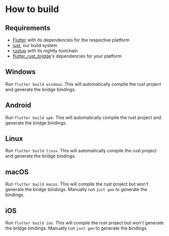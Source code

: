 # How to build

## Requirements

- [Flutter](https://flutter.dev) with its dependencies for the respective platform
- [just](https://just.systems), our build system
- [rustup](https://rustup.sh) with its nightly toolchain
- [flutter_rust_bridge](https://fzyzcjy.github.io/flutter_rust_bridge/)'s dependencies for your platform

## Windows

Run `flutter build windows`. This will automatically compile the rust
project and generate the bridge bindings.

## Android

Run `flutter build apk`. This will automatically compile the rust project and
generate the bridge bindings.

## Linux

Run `flutter build linux`. This will automatically compile the rust
project and generate the bridge bindings.

## macOS

Run `flutter build macos`. This will compile the rust project but won't generate
the bridge bindings. Manually run `just gen` to generate the bindings.

## iOS

Run `flutter build ios`. This will compile the rust project but won't generate
the bridge bindings. Manually run `just gen` to generate the bindings.
